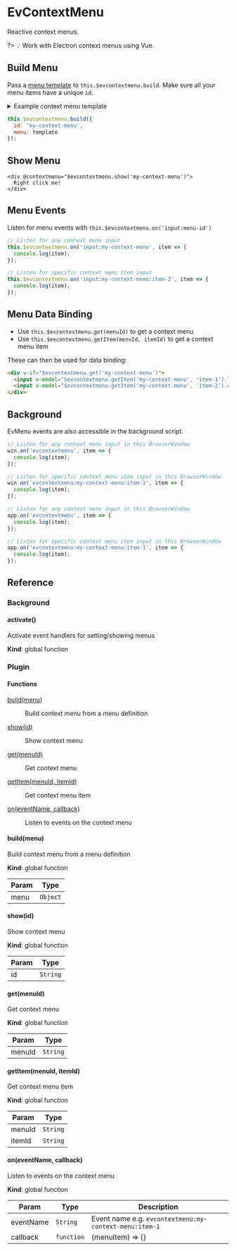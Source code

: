# EvContextMenu

Reactive context menus.

?> 💡 Work with Electron context menus using Vue.

## Build Menu

Pass a [menu template](https://www.electronjs.org/docs/api/menu#main-process) to `this.$evcontextmenu.build`. Make sure all your menu items have a unique `id`.

<details>
  <summary>Example context menu template</summary>

```js
let template = [
  {
    id: 'item-1',
    label: 'First'
  },
  { type: 'separator' },
  {
    id: 'item-2',
    label: 'Second',
    type: 'checkbox',
    checked: true
  }
]
```
</details>

```js
this.$evcontextmenu.build({
  id: 'my-context-menu',
  menu: template
});
```

## Show Menu

```vue
<div @contextmenu="$evcontextmenu.show('my-context-menu')">
  Right click me!
</div>
```

## Menu Events

Listen for menu events with `this.$evcontextmenu.on('input:menu-id')`

```js
// Listen for any context menu input
this.$evcontextmenu.on('input:my-context-menu', item => {
  console.log(item);
});

// Listen for specific context menu item input
this.$evcontextmenu.on('input:my-context-menu:item-2', item => {
  console.log(item);
});
```

## Menu Data Binding

- Use `this.$evcontextmenu.get(menuId)` to get a context menu
- Use `this.$evcontextmenu.getItem(menuId, itemId)` to get a context menu item

These can then be used for data binding:

```html
<div v-if="$evcontextmenu.get('my-context-menu')">
  <input v-model="$evcontextmenu.getItem('my-context-menu', 'item-1').label">
  <input v-model="$evcontextmenu.getItem('my-context-menu', 'item-2').checked" type="checkbox">
</div>
```

## Background

EvMenu events are also accessible in the background script.

```js
// Listen for any context menu input in this BrowserWindow
win.on('evcontextmenu', item => {
  console.log(item);
});

// Listen for specific context menu item input in this BrowserWindow
win.on('evcontextmenu:my-context-menu:item-1', item => {
  console.log(item);
});
```

```js
// Listen for any context menu input in this BrowserWindow
app.on('evcontextmenu', item => {
  console.log(item);
});

// Listen for specific context menu item input in this BrowserWindow
app.on('evcontextmenu:my-context-menu:item-1', item => {
  console.log(item);
});
```




## Reference
### Background

<a name="activate"></a>

#### activate()
Activate event handlers for setting/showing menus

**Kind**: global function  


### Plugin

#### Functions

<dl>
<dt><a href="#build">build(menu)</a></dt>
<dd><p>Build context menu from a menu definition</p>
</dd>
<dt><a href="#show">show(id)</a></dt>
<dd><p>Show context menu</p>
</dd>
<dt><a href="#get">get(menuId)</a></dt>
<dd><p>Get context menu</p>
</dd>
<dt><a href="#getItem">getItem(menuId, itemId)</a></dt>
<dd><p>Get context menu item</p>
</dd>
<dt><a href="#on">on(eventName, callback)</a></dt>
<dd><p>Listen to events on the context menu</p>
</dd>
</dl>

<a name="build"></a>

#### build(menu)
Build context menu from a menu definition

**Kind**: global function  

| Param | Type |
| --- | --- |
| menu | <code>Object</code> | 

<a name="show"></a>

#### show(id)
Show context menu

**Kind**: global function  

| Param | Type |
| --- | --- |
| id | <code>String</code> | 

<a name="get"></a>

#### get(menuId)
Get context menu

**Kind**: global function  

| Param | Type |
| --- | --- |
| menuId | <code>String</code> | 

<a name="getItem"></a>

#### getItem(menuId, itemId)
Get context menu item

**Kind**: global function  

| Param | Type |
| --- | --- |
| menuId | <code>String</code> | 
| itemId | <code>String</code> | 

<a name="on"></a>

#### on(eventName, callback)
Listen to events on the context menu

**Kind**: global function  

| Param | Type | Description |
| --- | --- | --- |
| eventName | <code>String</code> | Event name e.g. `evcontextmenu:my-context-menu:item-1` |
| callback | <code>function</code> | (menuItem) => {} |

